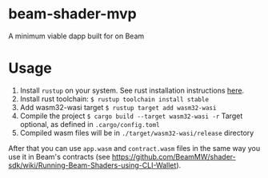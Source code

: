 # beam-shader-mvp
A minimum viable dapp built for on Beam

# Usage
1. Install `rustup` on your system. See rust installation instructions [here](https://forge.rust-lang.org/infra/other-installation-methods.html#other-ways-to-install-rustup).
2. Install rust toolchain:
  `$ rustup toolchain install stable`
3. Add wasm32-wasi target
  `$ rustup target add wasm32-wasi`
4. Compile the project
  `$ cargo build --target wasm32-wasi -r`
  Target optional, as defined in `.cargo/config.toml`
5. Compiled wasm files will be in `./target/wasm32-wasi/release` directory

After that you can use `app.wasm` and `contract.wasm` files in the same way you use it in Beam's contracts (see https://github.com/BeamMW/shader-sdk/wiki/Running-Beam-Shaders-using-CLI-Wallet).
